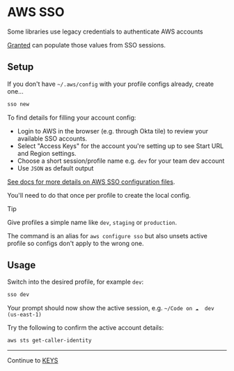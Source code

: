 [Granted]: https://granted.dev

# AWS SSO

Some libraries use legacy credentials to authenticate AWS accounts

[Granted] can populate those values from SSO sessions.

## Setup

If you don't have `~/.aws/config` with your profile configs already, create one...

```sh
sso new
```

To find details for filling your account config:
- Login to AWS in the browser (e.g. through Okta tile) to review your available SSO accounts.
- Select "Access Keys" for the account you're setting up to see Start URL and Region settings.
- Choose a short session/profile name e.g. `dev` for your team dev account
- Use `JSON` as default output

[See docs for more details on AWS SSO configuration files](https://docs.aws.amazon.com/cli/latest/userguide/sso-configure-profile-token.html#sso-configure-profile-token-manual).

You'll need to do that once per profile to create the local config.

> [!Tip]
> Give profiles a simple name like `dev`, `staging` or `production`.
>
> The command is an alias for `aws configure sso` but also unsets active profile so configs don't
> apply to the wrong one.

## Usage

Switch into the desired profile, for example `dev`:

```sh
sso dev
```

Your prompt should now show the active session, e.g. `~/Code on ☁️  dev (us-east-1)`

Try the following to confirm the active account details:

```sh
aws sts get-caller-identity
```

---
Continue to [KEYS](./KEYS.md)
